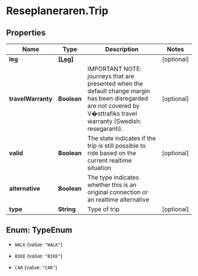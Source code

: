 # Reseplaneraren.Trip

## Properties
Name | Type | Description | Notes
------------ | ------------- | ------------- | -------------
**leg** | [**[Leg]**](Leg.md) |  | [optional] 
**travelWarranty** | **Boolean** | IMPORTANT NOTE: journeys that are presented when the default change margin has been disregarded are not covered by V�sttrafiks travel warranty (Swedish: resegaranti). | [optional] 
**valid** | **Boolean** | The state indicates if the trip is still possible to ride based on the current realtime situation | [optional] 
**alternative** | **Boolean** | The type indicates whether this is an original connection or an realtime alternative | 
**type** | **String** | Type of trip | [optional] 


<a name="TypeEnum"></a>
## Enum: TypeEnum


* `WALK` (value: `"WALK"`)

* `BIKE` (value: `"BIKE"`)

* `CAR` (value: `"CAR"`)




